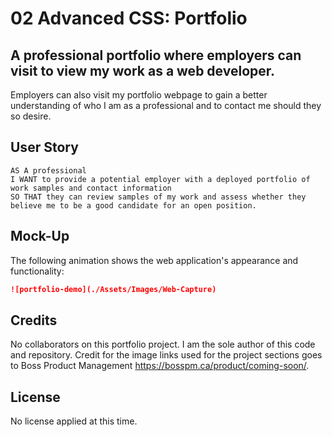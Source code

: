 # 02 Advanced CSS: Portfolio

## A professional portfolio where employers can visit to view my work as a web developer.
Employers can also visit my portfolio webpage to gain a better understanding of who I am as a professional and to 
contact me should they so desire.


## User Story

```
AS A professional
I WANT to provide a potential employer with a deployed portfolio of work samples and contact information
SO THAT they can review samples of my work and assess whether they believe me to be a good candidate for an open position.
```

## Mock-Up

The following animation shows the web application's appearance and functionality:

```md
![portfolio-demo](./Assets/Images/Web-Capture)
```


## Credits

No collaborators on this portfolio project. I am the sole author of this code and repository.
Credit for the image links used for the project sections goes to Boss Product Management https://bosspm.ca/product/coming-soon/.

## License

No license applied at this time.
